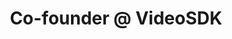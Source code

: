 ---
draft: false
name: "Sagar Kava"
title: "Co-founder @ VideoSDK"
socialUrl: "https://twitter.com/SagarKava_"
companyUrl: "https://www.videosdk.live/"
quote: "Absolutely love this vibrant and supportive community!"
avatar: {
    src: "src/content/team/avatars/sagar.jpg",
    alt: "Sagar"
}
publishDate: "2022-11-09 15:39"
---